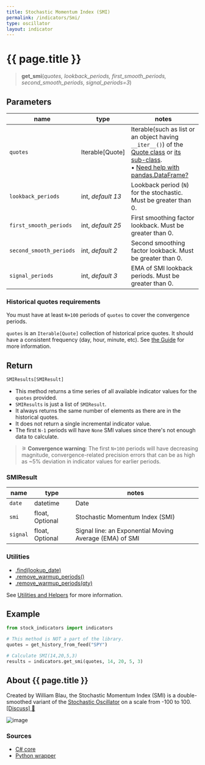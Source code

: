 ```yaml
---
title: Stochastic Momentum Index (SMI)
permalink: /indicators/Smi/
type: oscillator
layout: indicator
---
```


# {{ page.title }}

><span class="indicator-syntax">**get_smi**(*quotes, lookback_periods, first_smooth_periods, second_smooth_periods, signal_periods=3*)</span>

## Parameters

| name | type | notes
| -- |-- |--
| `quotes` | Iterable[Quote] | Iterable(such as list or an object having `__iter__()`) of the [Quote class]({{site.baseurl}}/guide/#historical-quotes) or [its sub-class]({{site.baseurl}}/guide/#using-custom-quote-classes). <br><span class='qna-dataframe'> • [Need help with pandas.DataFrame?]({{site.baseurl}}/guide/#using-pandasdataframe)</span>
| `lookback_periods` | int, *default 13* | Lookback period (`N`) for the stochastic.  Must be greater than 0.
| `first_smooth_periods` | int, *default 25* | First smoothing factor lookback.  Must be greater than 0.
| `second_smooth_periods` | int, *default 2* | Second smoothing factor lookback.  Must be greater than 0.
| `signal_periods` | int, *default 3* | EMA of SMI lookback periods.  Must be greater than 0.

### Historical quotes requirements

You must have at least `N+100` periods of `quotes` to cover the convergence periods.

`quotes` is an `Iterable[Quote]` collection of historical price quotes.  It should have a consistent frequency (day, hour, minute, etc).  See [the Guide]({{site.baseurl}}/guide/#historical-quotes) for more information.

## Return

```python
SMIResults[SMIResult]
```

- This method returns a time series of all available indicator values for the `quotes` provided.
- `SMIResults` is just a list of `SMIResult`.
- It always returns the same number of elements as there are in the historical quotes.
- It does not return a single incremental indicator value.
- The first `N-1` periods will have `None` SMI values since there's not enough data to calculate.

>&#9886; **Convergence warning**: The first `N+100` periods will have decreasing magnitude, convergence-related precision errors that can be as high as ~5% deviation in indicator values for earlier periods.

### SMIResult

| name | type | notes
| -- |-- |--
| `date` | datetime | Date
| `smi` | float, Optional | Stochastic Momentum Index (SMI)
| `signal` | float, Optional | Signal line: an Exponential Moving Average (EMA) of SMI

### Utilities

- [.find(lookup_date)]({{site.baseurl}}/utilities#find-indicator-result-by-date)
- [.remove_warmup_periods()]({{site.baseurl}}/utilities#remove-warmup-periods)
- [.remove_warmup_periods(qty)]({{site.baseurl}}/utilities#remove-warmup-periods)

See [Utilities and Helpers]({{site.baseurl}}/utilities#utilities-for-indicator-results) for more information.

## Example

```python
from stock_indicators import indicators

# This method is NOT a part of the library.
quotes = get_history_from_feed("SPY")

# Calculate SMI(14,20,5,3)
results = indicators.get_smi(quotes, 14, 20, 5, 3)
```

## About {{ page.title }}

Created by William Blau, the Stochastic Momentum Index (SMI) is a double-smoothed variant of the [Stochastic Oscillator](../Stoch/#content) on a scale from -100 to 100.
[[Discuss] &#128172;]({{site.dotnet.repo}}/discussions/625 "Community discussion about this indicator")

![image]({{site.dotnet.charts}}/Smi.png)

### Sources

- [C# core]({{site.dotnet.src}}/s-z/Smi/Smi.Series.cs)
- [Python wrapper]({{site.python.src}}/smi.py)
